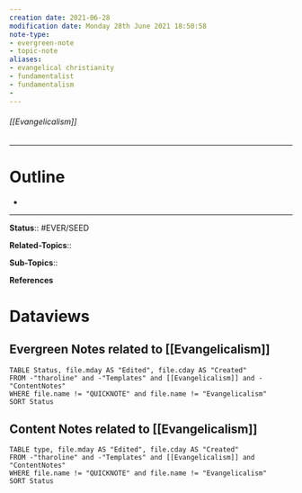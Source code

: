 ```yaml
---
creation date: 2021-06-28
modification date: Monday 28th June 2021 18:50:58
note-type: 
- evergreen-note
- topic-note
aliases:
- evangelical christianity
- fundamentalist 
- fundamentalism
- 
---
```


###### [[Evangelicalism]]



---
# Outline
- 

---

**Status**:: #EVER/SEED

**Related-Topics**:: 
	
**Sub-Topics**::
	
**References**

# Dataviews 
## Evergreen Notes related to [[Evangelicalism]]
```dataview
TABLE Status, file.mday AS "Edited", file.cday AS "Created"
FROM -"tharoline" and -"Templates" and [[Evangelicalism]] and -"ContentNotes"
WHERE file.name != "QUICKNOTE" and file.name != "Evangelicalism"
SORT Status
```
## Content Notes related to [[Evangelicalism]]
```dataview
TABLE type, file.mday AS "Edited", file.cday AS "Created"
FROM -"tharoline" and -"Templates" and [[Evangelicalism]] and "ContentNotes"
WHERE file.name != "QUICKNOTE" and file.name != "Evangelicalism"
SORT Status
```